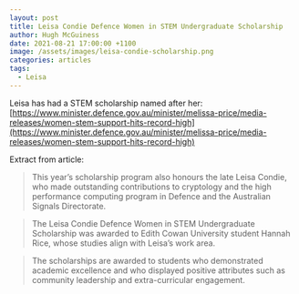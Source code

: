 ```yaml
---
layout: post
title: Leisa Condie Defence Women in STEM Undergraduate Scholarship
author: Hugh McGuiness
date: 2021-08-21 17:00:00 +1100
image: /assets/images/leisa-condie-scholarship.png
categories: articles
tags:
  - Leisa
---
```

Leisa has had a STEM scholarship named after her: [https://www.minister.defence.gov.au/minister/melissa-price/media-releases/women-stem-support-hits-record-high](https://www.minister.defence.gov.au/minister/melissa-price/media-releases/women-stem-support-hits-record-high)

Extract from article:

>This year’s scholarship program also honours the late Leisa Condie, who made outstanding contributions to cryptology and the high performance computing program in Defence and the Australian Signals Directorate.

>The Leisa Condie Defence Women in STEM Undergraduate Scholarship was awarded to Edith Cowan University student Hannah Rice, whose studies align with Leisa’s work area.

>The scholarships are awarded to students who demonstrated academic excellence and who displayed positive attributes such as community leadership and extra-curricular engagement.